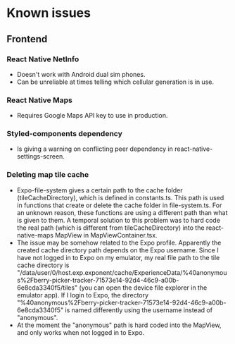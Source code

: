 # Known issues

## Frontend

### React Native NetInfo

- Doesn't work with Android dual sim phones.
- Can be unreliable at times telling which cellular generation is in use.

### React Native Maps

- Requires Google Maps API key to use in production.

### Styled-components dependency

- Is giving a warning on conflicting peer dependency in react-native-settings-screen.

### Deleting map tile cache

- Expo-file-system gives a certain path to the cache folder (tileCacheDirectory), which is defined in constants.ts. This path is used in functions that create or delete the cache folder in file-system.ts. For an unknown reason, these functions are using a different path than what is given to them. A temporal solution to this problem was to hard code the real path (which is different from tileCacheDirectory) into the react-native-maps MapView in MapViewContainer.tsx.
- The issue may be somehow related to the Expo profile. Apparently the created cache directory path depends on the Expo username. Since I have not logged in to Expo on my emulator, my real file path to the tile cache directory is "/data/user/0/host.exp.exponent/cache/ExperienceData/%40anonymous%2Fberry-picker-tracker-71573e14-92d4-46c9-a00b-6e8cda3340f5/tiles" (you can open the device file explorer in the emulator app). If I login to Expo, the directory "%40anonymous%2Fberry-picker-tracker-71573e14-92d4-46c9-a00b-6e8cda3340f5" is named differently using the username instead of "anonymous".
- At the moment the "anonymous" path is hard coded into the MapView, and only works when not logged in to Expo.

